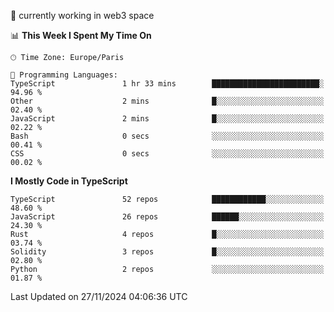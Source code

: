 🔭 currently working in web3 space

<!--START_SECTION:waka-->
📊 **This Week I Spent My Time On** 

```text
🕑︎ Time Zone: Europe/Paris

💬 Programming Languages: 
TypeScript               1 hr 33 mins        ████████████████████████░   94.96 % 
Other                    2 mins              █░░░░░░░░░░░░░░░░░░░░░░░░   02.40 % 
JavaScript               2 mins              █░░░░░░░░░░░░░░░░░░░░░░░░   02.22 % 
Bash                     0 secs              ░░░░░░░░░░░░░░░░░░░░░░░░░   00.41 % 
CSS                      0 secs              ░░░░░░░░░░░░░░░░░░░░░░░░░   00.02 % 
```

**I Mostly Code in TypeScript** 

```text
TypeScript               52 repos            ████████████░░░░░░░░░░░░░   48.60 % 
JavaScript               26 repos            ██████░░░░░░░░░░░░░░░░░░░   24.30 % 
Rust                     4 repos             █░░░░░░░░░░░░░░░░░░░░░░░░   03.74 % 
Solidity                 3 repos             █░░░░░░░░░░░░░░░░░░░░░░░░   02.80 % 
Python                   2 repos             ░░░░░░░░░░░░░░░░░░░░░░░░░   01.87 % 
```




 Last Updated on 27/11/2024 04:06:36 UTC
<!--END_SECTION:waka-->
